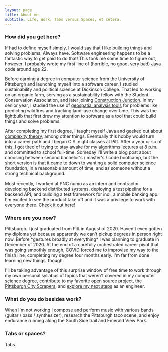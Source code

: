 ```yaml
---
layout: page
title: About me
subtitle: Life, Work, Tabs versus Spaces, et cetera. 
---
```


### How did you get here?

If had to define myself simply, I would say that I like building things and solving problems. Always have. Software engineering happens to be a fantastic way to get paid to do that! This took me some time to figure out, however. I probably wrote my first line of (horrible, no good, very bad) Java code around age 22.

Before earning a degree in computer science from the University of Pittsburgh and launching myself into a software career, I studied sustainability and political science at Dickinson College. That led to working on an organic farm, serving as a sustainability fellow with the Student Conservation Association, and later joining [Construction Junction](cjreuse.org). In my senior year, I studied the use of [geospatial analysis tools](https://en.wikipedia.org/wiki/ArcGIS) for problems like predicting wildfires and tracking land-use change over time. This was the lightbulb that first drew my attention to software as a tool that could build things and solve problems.

After completing my first degree, I taught myself Java and geeked out about [complexity theory](https://www.wired.com/2001/09/emergence-the-secret-lives-of-ants-brains-cities-and-software-by-steven-johnson/), among other things. Eventually this hobby would turn into a career path and I began C.S. night classes at Pitt. After a year or so of this, I got tired of trying to stay awake for my algorithms lectures at 8 p.m.  and committed to school full-time. Someday I'll write a blog post about choosing between second bachelor's / master's / code bootcamp, but the short version is that it came to down to wanting a solid computer science foundation, in a reasonable amount of time, and as someone without a strong technical background.

Most recently, I worked at PNC numo as an intern and contractor developing backend distributed systems, deploying a test pipeline for a backend API, and building a test framework for indi, a mobile banking app. I'm excited to see the product take off and it was a privilege to work with everyone there. [Check it out here!](goindi.com)

### Where are you now?

Pittsburgh. I just graduated from Pitt in August of 2020. Haven't even gotten my diploma yet because apparently we can't pickup degrees in person right now. Before \*gestures broadly at everything\* I was planning to graduate in December of 2020. At the end of a carefully orchestrated career pivot that was going smoothly enough, COVID forced me to improvise my way to the finish line, completing my degree four months early. I'm far from done learning new things, though.

I'll be taking advantage of this surprise window of free time to work through my own personal syllabus of topics that weren't covered in my computer science degree, contribute to my favorite open source project, the [Pittsburgh City Scrapers](https://github.com/pgh-public-meetings/city-scrapers-pitt), and [explore my next steps](TODO) as an engineer.

### What do you do besides work?

When I'm not working I compose and perform music with various bands (guitar / bass / synthesizer), research the Pittsburgh taco scene, and enjoy endurance running along the South Side trail and Emerald View Park.

### Tabs or spaces?
Tabs.
